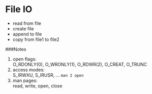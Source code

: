 # File IO<br>
* read from file
* create file
* append to file
* copy from file1 to file2

###Notes<br>
1. open flags: <br>O_RDONLY(0), O_WRONLY(1), O_RDWR(2), O_CREAT, O_TRUNC
2. access modes: <br>S_IRWXU, S_IRUSR, ... ```man 2 open```
3. man pages: <br> read, write, open, close
